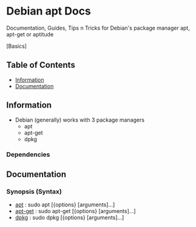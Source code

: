 # Debian apt Docs

Documentation, Guides, Tips n Tricks for Debian's package manager apt, apt-get or aptitude

[Basics]

## Table of Contents
- [Information](#information)
- [Documentation](#documentation)

## Information

- Debian (generally) works with 3 package managers
	+ apt
	+ apt-get
	+ dpkg

### Dependencies

## Documentation

### Synopsis (Syntax)

+ [apt](apt.md) : sudo apt [{options} [arguments]...]
+ [apt-get](apt-get.md) : sudo apt-get [{options} [arguments]...]
+ [dpkg](dpkg.md) : sudo dpkg [{options} [arguments]...]
